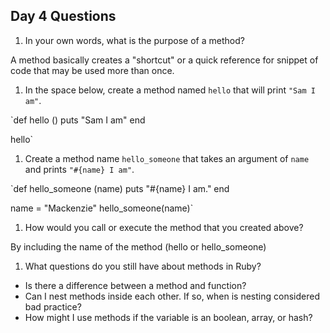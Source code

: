 ## Day 4 Questions

1. In your own words, what is the purpose of a method?

A  method basically creates a "shortcut" or a quick reference for snippet of code that may be used more than once.

1. In the space below, create a method named `hello` that will print `"Sam I am"`.

 `def hello ()
    puts "Sam I am"
  end

  hello`

1. Create a method name `hello_someone` that takes an argument of `name` and prints `"#{name} I am"`.

  `def hello_someone (name)
    puts "#{name} I am."
  end

  name = "Mackenzie"
  hello_someone(name)`

1. How would you call or execute the method that you created above?

By including the name of the method (hello or hello_someone)

1. What questions do you still have about methods in Ruby?
  - Is there a difference between a method and function?
  - Can I nest methods inside each other. If so, when is nesting considered bad practice?
  - How might I use methods if the variable is an boolean, array, or hash?

